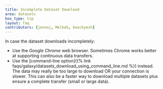 ```yaml
---
title: Incomplete Dataset Download
area: datasets
box_type: tip
layout: faq
contributors: [jennaj, Melkeb, beachyesh]
---
```

In case the dataset downloads incompletely:
- Use the _Google Chrome_ web browser. Sometimes Chrome works better at supporting continuous data transfers.
- Use the [command-line option]({% link faqs/galaxy/datasets_download_using_command_line.md %}) instead. The data may really be too large to download OR your connection is slower. This can also be a faster way to download multiple datasets plus ensure a complete transfer (small or large data).
